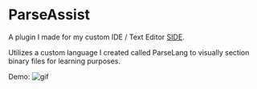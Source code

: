 # ParseAssist

A plugin I made for my custom IDE / Text Editor [SIDE](https://github.com/NicholasTranquilli/SIDE).

Utilizes a custom language I created called ParseLang to visually section binary files for learning purposes.

Demo:
![gif](https://github.com/user-attachments/assets/dd97e549-ddbb-436e-8b5c-22e674c09a6c)
